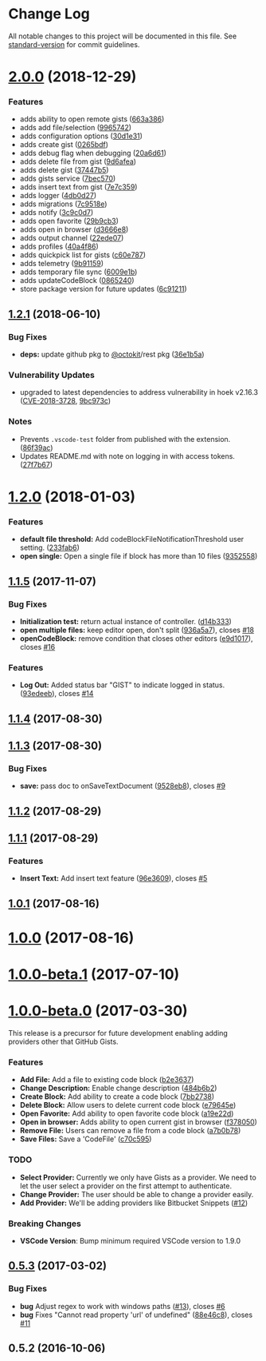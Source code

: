 # Change Log

All notable changes to this project will be documented in this file. See [standard-version](https://github.com/conventional-changelog/standard-version) for commit guidelines.

<a name="2.0.0"></a>
# [2.0.0](https://github.com/kenhowardpdx/vscode-gist/compare/v1.2.1...v2.0.0) (2018-12-29)


### Features

* adds ability to open remote gists ([663a386](https://github.com/kenhowardpdx/vscode-gist/commit/663a386))
* adds add file/selection ([9965742](https://github.com/kenhowardpdx/vscode-gist/commit/9965742))
* adds configuration options ([30d1e31](https://github.com/kenhowardpdx/vscode-gist/commit/30d1e31))
* adds create gist ([0265bdf](https://github.com/kenhowardpdx/vscode-gist/commit/0265bdf))
* adds debug flag when debugging ([20a6d61](https://github.com/kenhowardpdx/vscode-gist/commit/20a6d61))
* adds delete file from gist ([9d6afea](https://github.com/kenhowardpdx/vscode-gist/commit/9d6afea))
* adds delete gist ([37447b5](https://github.com/kenhowardpdx/vscode-gist/commit/37447b5))
* adds gists service ([7bec570](https://github.com/kenhowardpdx/vscode-gist/commit/7bec570))
* adds insert text from gist ([7e7c359](https://github.com/kenhowardpdx/vscode-gist/commit/7e7c359))
* adds logger ([4db0d27](https://github.com/kenhowardpdx/vscode-gist/commit/4db0d27))
* adds migrations ([7c9518e](https://github.com/kenhowardpdx/vscode-gist/commit/7c9518e))
* adds notify ([3c9c0d7](https://github.com/kenhowardpdx/vscode-gist/commit/3c9c0d7))
* adds open favorite ([29b9cb3](https://github.com/kenhowardpdx/vscode-gist/commit/29b9cb3))
* adds open in browser ([d3666e8](https://github.com/kenhowardpdx/vscode-gist/commit/d3666e8))
* adds output channel ([22ede07](https://github.com/kenhowardpdx/vscode-gist/commit/22ede07))
* adds profiles ([40a4f86](https://github.com/kenhowardpdx/vscode-gist/commit/40a4f86))
* adds quickpick list for gists ([c60e787](https://github.com/kenhowardpdx/vscode-gist/commit/c60e787))
* adds telemetry ([9b91159](https://github.com/kenhowardpdx/vscode-gist/commit/9b91159))
* adds temporary file sync ([6009e1b](https://github.com/kenhowardpdx/vscode-gist/commit/6009e1b))
* adds updateCodeBlock ([0865240](https://github.com/kenhowardpdx/vscode-gist/commit/0865240))
* store package version for future updates ([6c91211](https://github.com/kenhowardpdx/vscode-gist/commit/6c91211))



<a name="1.2.1"></a>
## [1.2.1](https://github.com/kenhowardpdx/vscode-gist/compare/v1.1.5...v1.2.1) (2018-06-10)


### Bug Fixes

* **deps:** update github pkg to [@octokit](https://github.com/octokit)/rest pkg ([36e1b5a](https://github.com/kenhowardpdx/vscode-gist/commit/36e1b5a))

### Vulnerability Updates

* upgraded to latest dependencies to address vulnerability in hoek v2.16.3 ([CVE-2018-3728](https://nvd.nist.gov/vuln/detail/CVE-2018-3728), [9bc973c](https://github.com/kenhowardpdx/vscode-gist/commit/9bc973c))

### Notes

* Prevents `.vscode-test` folder from published with the extension. ([86f39ac](https://github.com/kenhowardpdx/vscode-gist/commit/86f39ac))
* Updates README.md with note on logging in with access tokens. ([27f7b67](https://github.com/kenhowardpdx/vscode-gist/commit/27f7b67))


<a name="1.2.0"></a>
# [1.2.0](https://github.com/kenhowardpdx/vscode-gist/compare/v1.1.5...v1.2.0) (2018-01-03)


### Features

* **default file threshold:** Add codeBlockFileNotificationThreshold user setting. ([233fab6](https://github.com/kenhowardpdx/vscode-gist/commit/233fab6))
* **open single:** Open a single file if block has more than 10 files ([9352558](https://github.com/kenhowardpdx/vscode-gist/commit/9352558))



<a name="1.1.5"></a>
## [1.1.5](https://github.com/kenhowardpdx/vscode-gist/compare/v1.1.4...v1.1.5) (2017-11-07)


### Bug Fixes

* **Initialization test:** return actual instance of controller. ([d14b333](https://github.com/kenhowardpdx/vscode-gist/commit/d14b333))
* **open multiple files:** keep editor open, don't split ([936a5a7](https://github.com/kenhowardpdx/vscode-gist/commit/936a5a7)), closes [#18](https://github.com/kenhowardpdx/vscode-gist/issues/18)
* **openCodeBlock:** remove condition that closes other editors  ([e9d1017](https://github.com/kenhowardpdx/vscode-gist/commit/e9d1017)), closes [#16](https://github.com/kenhowardpdx/vscode-gist/issues/16)


### Features

* **Log Out:** Added status bar "GIST" to indicate logged in status. ([93edeeb](https://github.com/kenhowardpdx/vscode-gist/commit/93edeeb)), closes [#14](https://github.com/kenhowardpdx/vscode-gist/issues/14)



<a name="1.1.4"></a>
## [1.1.4](https://github.com/kenhowardpdx/vscode-gist/compare/v1.1.3...v1.1.4) (2017-08-30)



<a name="1.1.3"></a>
## [1.1.3](https://github.com/kenhowardpdx/vscode-gist/compare/v1.1.2...v1.1.3) (2017-08-30)


### Bug Fixes

* **save:** pass doc to onSaveTextDocument ([9528eb8](https://github.com/kenhowardpdx/vscode-gist/commit/9528eb8)), closes [#9](https://github.com/kenhowardpdx/vscode-gist/issues/9)



<a name="1.1.2"></a>
## [1.1.2](https://github.com/kenhowardpdx/vscode-gist/compare/v1.1.1...v1.1.2) (2017-08-29)



<a name="1.1.1"></a>
## [1.1.1](https://github.com/kenhowardpdx/vscode-gist/compare/v1.1.0...v1.1.1) (2017-08-29)


### Features

* **Insert Text:** Add insert text feature ([96e3609](https://github.com/kenhowardpdx/vscode-gist/commit/96e3609)), closes [#5](https://github.com/kenhowardpdx/vscode-gist/issues/5)



<a name="1.0.1"></a>
## [1.0.1](https://github.com/kenhowardpdx/vscode-gist/compare/v1.0.0...v1.0.1) (2017-08-16)



<a name="1.0.0"></a>
# [1.0.0](https://github.com/kenhowardpdx/vscode-gist/compare/v1.0.0-beta.1...v1.0.0) (2017-08-16)



<a name="1.0.0-beta.1"></a>
# [1.0.0-beta.1](https://github.com/kenhowardpdx/vscode-gist/compare/v1.0.0-beta.0...v1.0.0-beta.1) (2017-07-10)



<a name="1.0.0-beta.0"></a>
# [1.0.0-beta.0](https://github.com/kenhowardpdx/vscode-gist/compare/v0.5.3...v1.0.0-beta.0) (2017-03-30)

This release is a precursor for future development enabling adding providers other that GitHub Gists.

### Features

* **Add File:** Add a file to existing code block ([b2e3637](https://github.com/kenhowardpdx/vscode-gist/commit/b2e3637))
* **Change Description:** Enable change description ([484b6b2](https://github.com/kenhowardpdx/vscode-gist/commit/484b6b2))
* **Create Block:** Add ability to create a code block ([7bb2738](https://github.com/kenhowardpdx/vscode-gist/commit/7bb2738))
* **Delete Block:** Allow users to delete current code block ([e79645e](https://github.com/kenhowardpdx/vscode-gist/commit/e79645e))
* **Open Favorite:** Add ability to open favorite code block ([a19e22d](https://github.com/kenhowardpdx/vscode-gist/commit/a19e22d))
* **Open in browser:** Adds ability to open current gist in browser ([f378050](https://github.com/kenhowardpdx/vscode-gist/commit/f378050))
* **Remove File:** Users can remove a file from a code block ([a7b0b78](https://github.com/kenhowardpdx/vscode-gist/commit/a7b0b78))
* **Save Files:** Save a 'CodeFile' ([c70c595](https://github.com/kenhowardpdx/vscode-gist/commit/c70c595))

### TODO

* **Select Provider:** Currently we only have Gists as a provider. We need to let the user select a provider on the first attempt to authenticate.
* **Change Provider:** The user should be able to change a provider easily.
* **Add Provider:** We'll be adding providers like Bitbucket Snippets ([#12](https://github.com/kenhowardpdx/vscode-gist/issues/12))

### Breaking Changes

* **VSCode Version**: Bump minimum required VSCode version to 1.9.0


<a name="0.5.3"></a>
## [0.5.3](https://github.com/kenhowardpdx/vscode-gist/compare/v0.5.2...v0.5.3) (2017-03-02)

### Bug Fixes

* **bug** Adjust regex to work with windows paths ([#13](https://github.com/kenhowardpdx/vscode-gist/pull/13)), closes [#6](https://github.com/kenhowardpdx/vscode-gist/issues/6)
* **bug** Fixes "Cannot read property 'url' of undefined" ([88e46c8](https://github.com/kenhowardpdx/vscode-gist/commit/88e46c83b6e2decacd28dda4becf1052bc793fb7)), closes [#11](https://github.com/kenhowardpdx/vscode-gist/issues/11)

<a name="0.5.2"></a>
## 0.5.2 (2016-10-06)

